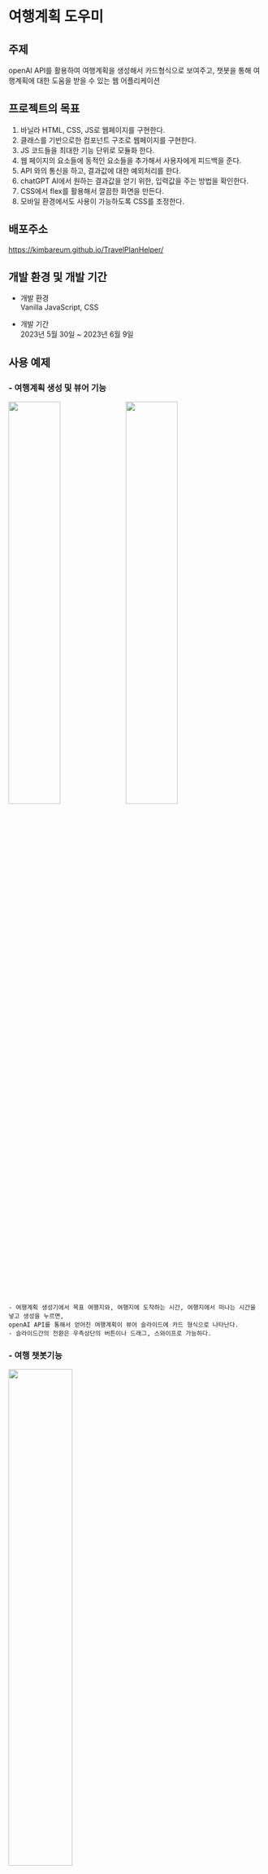 # 여행계획 도우미

## 주제

openAI API를 활용하여 여행계획을 생성해서 카드형식으로 보여주고, 챗봇을 통해 여행계획에 대한 도움을 받을 수 있는 웹 어플리케이션

## 프로젝트의 목표

1. 바닐라 HTML, CSS, JS로 웹페이지를 구현한다.
2. 클래스를 기반으로한 컴포넌트 구조로 웹페이지를 구현한다.
3. JS 코드들을 최대한 기능 단위로 모듈화 한다.
4. 웹 페이지의 요소들에 동적인 요소들을 추가해서 사용자에게 피드백을 준다.
5. API 와의 통신을 하고, 결과값에 대한 예외처리를 한다.
6. chatGPT AI에서 원하는 결과값을 얻기 위한, 입력값을 주는 방법을 확인한다.
7. CSS에서 flex를 활용해서 깔끔한 화면을 만든다.
8. 모바일 환경에서도 사용이 가능하도록 CSS를 조정한다.

## 배포주소

https://kimbareum.github.io/TravelPlanHelper/

## 개발 환경 및 개발 기간

-   개발 환경  
    Vanilla JavaScript, CSS

-   개발 기간  
    2023년 5월 30일 ~ 2023년 6월 9일

## 사용 예제

### - 여행계획 생성 및 뷰어 기능

<img src="readme/plan_generator.png" width="45%"> <img src="readme/plan_viewer.png" width="45%">

    - 여행계획 생성기에서 목표 여행지와, 여행지에 도착하는 시간, 여행지에서 떠나는 시간을 넣고 생성을 누르면,
    openAI API를 통해서 얻어진 여행계획이 뷰어 슬라이드에 카드 형식으로 나타난다.
    - 슬라이드간의 전환은 우측상단의 버튼이나 드래그, 스와이프로 가능하다.

### - 여행 챗봇기능

<img src="readme/chatbot.png" width="50%">

    - 우측하단의 파란색 메세지 아이콘을 누르면 여행관련 질문에 응답하는 챗봇을 이용할 수 있다.

### - 세부 구현 기능

-   슬라이드 기능

<img src="readme/slide_feature.gif" width="50%">

    - 메인스크린을 section 2개를 가진 슬라이드 형태로 구성.
    - 버튼, 드래그, 스와이프를 통해 슬라이드를 전환.
    - 내용 복사와 조작감을 고려해서 세로로 일정이상 이동한 경우에는 슬라이드가 전환되지 않도록 세팅.

-   여행계획 생성 기능

<img src="readme/plan_generator_feature1.gif" height="400">

    - 여행의 목적지, 시작시간, 종료시간, 그외 특이사항을 입력하면 chatGPT를 통해 여행계획을 생성.
    - 여행의 목적지와 시작시간, 종료시간은 필수 입력요소로서 입력되지 않으면 입력되지 않은 곳을 포커스하고,
    시각적으로 피드백.
    - 시작시간이 현재시간보다 빠르거나, 여행종료시간이 시작시간보다 빠를경우에도 잘못된 곳을 포커스하고,
    시각적으로 피드백.
    - textarea에서도 enter키로 submit이 가능하고, shift + enter키로는 줄바꿈이 작동하게 설정.
    - 모바일 환경에서는 기존과 동일하게 enter키로 줄바꿈이 되도록 설정.

<img src="readme/plan_generator_feature2-1.png" height="270"> <img src="readme/plan_generator_feature2-2.png" height="270">

    - API 응답을 대기하고 있을때는 입력 창 위에 예상시간과 로딩바를 표기.
    - API 응답의 결과가 올바르지 않을때는 모달로 만든 경고창을 띄워서 생성이 제대로 되지 않았음을 안내.
    - 정상적으로 생성된 여행 계획은 로컬 스토리지에 저장.

-   여행계획 뷰어 기능

<img src="readme/plan_viewer_feature1.png" width="45%"> <img src="readme/plan_viewer_feature2.png" width="45%">

    - 최초 접속시에는 로컬스토리지에 데이터가 있는지 확인하고, 없다면 초기 화면을 렌더링.
    - 로컬 스토리지에 저장된 여행 계획을 불러와서 화면에 카드 형태로 렌더링.

-   여행 챗봇 기능

<img src="readme/chatbot_feature1.gif" height="400"> <img src="readme/chatbot_feature2.png" height="400">

    - 화면 구석에 fixed된 채팅 아이콘으로 챗봇을 토글하게 만듬.
    - 질문하기를 누르면 값이있는지, 응답이 대기중이지 않는지 확인하고 API 요청.
    - enter키로 submit이 가능하고, shift + enter키로는 줄바꿈이 작동하게 설정.
    - 모바일 환경에서는 기존과 동일하게 enter키로 줄바꿈이 되도록 설정.
    - API 응답을 대기중일때는 스크린에 로딩바를 띄워서 동적으로 피드백.
    - API응답이 왔을때 움직이는 애니메이션을 줘서 동적인 버튼을 구성.
    - API 응답이 실패했을때는 모달로 만든 경고창을 띄워서 답변이 정상적으로 만들어지지 않았음을 안내.
    - 화면이 렌더링될 때 마다 챗봇의 화면이 가장 아래로 내려가게 설정.

-   테마에 따른 화면 변경

<img src="readme/dark_mode1.png" width="45%"> <img src="readme/dark_mode2.png" width="45%">

-   동적 UI

<img src="readme/동적_ui.gif" height="400">

    - 테마변경 버튼, 화면 슬라이드 버튼, 챗봇 토글 버튼에 hover조건을 줘서 동적인 UI로 구성.
    - form의 입력, 리셋버튼에는 hover시와 active시 조건을 줘서,
    hover시에는 올라가고, 클릭시에는 들어가는 것처럼 보이는 동적인 UI로 구성.
    - 슬라이드의 전환시 화면이 밀리는 듯한 효과를 줌.

-   반응형 화면 구성

<img src="readme/header_plan_viewer_반응형.gif" height="400">

    - 모바일 화면에서는 헤더의 좌우 공백을 줄이고 테마 선택버튼이 토글되는 하나의 버튼이되도록 변경.
    - 모바일 화면에서는 배경을 없애고 여행계획 생성기의 입력폼만 나타나도록 변경.
    - 동적 UI의 hover 조건을 active 조건으로 변경하여 모바일에서 조금 더 자연스러운 동적 UI로 보이도록 변경.

<img src="readme/plan_viewer_반응형1.png" height="300"> <img src="readme/plan_viewer_반응형2.png" height="300">
<img src="readme/plan_viewer_반응형3.png" height="300"> <img src="readme/plan_viewer_반응형4.png" height="300">

    - 여행계획 뷰어는 좌우 폭에 따라서 카드를 1줄에 4장, 3장, 2장, 1장씩 표기되도록 단계적으로 변경.

## 프로젝트 구조

```shell
|   index.html
|
\---src
    |   main.js
    |
    +---api
    |       dataRecord.js
    |       openAIApi.js
    |
    +---components
    |   |   App.js
    |   |   ChatBot.js
    |   |   Header.js
    |   |   Slide.js
    |   |
    |   +---chat_bot
    |   |       ChatApi.js
    |   |       ChatForm.js
    |   |       ChatScreen.js
    |   |       ToggleChatBot.js
    |   |
    |   +---common
    |   |       AlertModal.js
    |   |       Button.js
    |   |       commonBoxes.js
    |   |       Input.js
    |   |       LoadingScreen.js
    |   |
    |   +---header
    |   |       SlideButton.js
    |   |       ToggleTheme.js
    |   |
    |   \---slide
    |       |   PlanGenerator.js
    |       |   PlanViewer.js
    |       |   SlideControl.js
    |       |
    |       +---plan_generator
    |       |       Footer.js
    |       |       GeneratorApi.js
    |       |       GeneratorForm.js
    |       |
    |       \---plan_viewer
    |               CardBox.js
    |               PlanBox.js
    |
    +---data
    |       apiData.js
    |       imgPaths.js
    |
    +---img
    |       background_main.jpg
    |       background_main_dark.jpg
    |       icon_ai_chat.png
    |       icon_chatbot.png
    |       icon_darkmode_dark.png
    |       icon_darkmode_light.png
    |       icon_exchange.png
    |       icon_github.png
    |       icon_github_white.png
    |       icon_lightmode_dark.png
    |       icon_lightmode_light.png
    |       logo_generator.png
    |       logo_generator_dark.png
    |       logo_header.png
    |       logo_viewer.png
    |       logo_viewer_dark.png
    |
    +---style
        |   style.css
        |
        \---font
                Nanum_barun_gothic.ttf
               Nanum_barun_gothic_bold.ttf
                ohmyu_daibbm.ttf
```

## 개발 과정

작성중 ....

